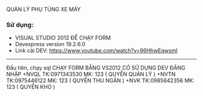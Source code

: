 QUẢN LÝ PHỤ TÙNG XE MÁY

### Sử dụng: 
 -  VISUAL STUDIO 2012 ĐỂ CHẠY FORM
 -  Devexpress version 19.2.6.0 
 -  Link cài DEV: https://www.youtube.com/watch?v=96HhwEqwsmI
-----------------------------------------------
Đầu tiên, chạy sql 
CHẠY FORM BẰNG VS2012 CÓ SỬ DỤNG DEV
ĐĂNG NHẬP
+NVQL  TK:0971343530   MK: 123 ( QUYỀN QUẢN LÝ )
+NVTN  TK:0975446122   MK: 123 ( QUYỀN THU NGÂN )
+NVK   TK:0985642356   MK: 123 ( QUYỀN KHO )
